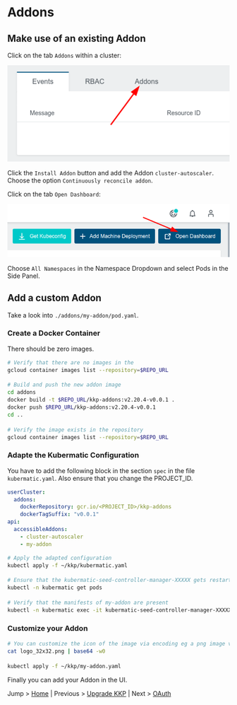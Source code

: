 # Addons

## Make use of an existing Addon

Click on the tab `Addons` within a cluster:

![](../pics/addons.png)

Click the `Install Addon` button and add the Addon `cluster-autoscaler`. Choose the option `Continuously reconcile addon`.

Click on the tab `Open Dashboard`:

![](../pics/dashboard.png)

Choose `All Namespaces` in the Namespace Dropdown and select Pods in the Side Panel.

<!-- TODO slides autoscaler plugin -->

## Add a custom Addon

Take a look into `./addons/my-addon/pod.yaml`.

### Create a Docker Container

There should be zero images.

```bash
# Verify that there are no images in the 
gcloud container images list --repository=$REPO_URL

# Build and push the new addon image
cd addons
docker build -t $REPO_URL/kkp-addons:v2.20.4-v0.0.1 .
docker push $REPO_URL/kkp-addons:v2.20.4-v0.0.1
cd ..

# Verify the image exists in the repository
gcloud container images list --repository=$REPO_URL
```

### Adapte the Kubermatic Configuration

You have to add the following block in the section `spec` in the file `kubermatic.yaml`. Also ensure that you change the PROJECT_ID.

```yaml
userCluster:
  addons:
    dockerRepository: gcr.io/<PROJECT_ID>/kkp-addons
    dockerTagSuffix: "v0.0.1"
api:
  accessibleAddons:
    - cluster-autoscaler
    - my-addon
```

```bash
# Apply the adapted configuration
kubectl apply -f ~/kkp/kubermatic.yaml

# Ensure that the kubermatic-seed-controller-manager-XXXXX gets restarted
kubectl -n kubermatic get pods

# Verify that the manifests of my-addon are present
kubectl -n kubermatic exec -it kubermatic-seed-controller-manager-XXXXX -- cat /opt/addons/my-addon/pod.yaml
```

### Customize your Addon

```bash
# You can customize the icon of the image via encoding eg a png image via base64. Note the AddonConfig already contains this image in the field `spec.logo`
cat logo_32x32.png | base64 -w0 

kubectl apply -f ~/kkp/my-addon.yaml
```

Finally you can add your Addon in the UI.

<!-- TODO addon formspec -->

<!-- TODO slides intro https://docs.kubermatic.com/kubermatic/v2.20/architecture/concept/kkp-concepts/addons/ -->

<!-- TODO slides
## accessible addons are defaulted
https://github.com/kubermatic/kubermatic/blob/master/docs/zz_generated.kubermaticConfiguration.yaml#L10-L15
https://github.com/kubermatic/kubermatic/blob/master/docs/zz_generated.kubermaticConfiguration.yaml#L323-L392
https://github.com/kubermatic/kubermatic/blob/master/pkg/controller/operator/defaults/defaults.go#L358-L372
 -->

<!-- TODO ensure all code indents are 0 -->

Jump > [Home](../README.md) | Previous > [Upgrade KKP](../07_upgrade_kkp/README.md) | Next > [OAuth](../09_oauth/README.md)
